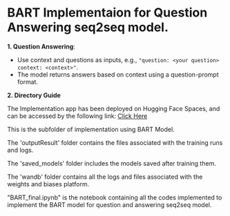 # BART Implementaion for Question Answering seq2seq model.

**1. Question Answering**:
   - Use context and questions as inputs, e.g., `"question: <your question> context: <context>"`.
   - The model returns answers based on context using a question-prompt format.

**2. Directory Guide**

The Implementation app has been deployed on Hugging Face Spaces, and can be accessed by the following link: [Click Here](https://huggingface.co/spaces/amithugs/Seq2Seq-Question-Answering)

This is the subfolder of implementation using BART Model.

The 'outputResult' folder contains the files associated with the training runs and logs.

The 'saved_models' folder includes the models saved after training them.

The 'wandb' folder contains all the logs and files associated with the weights and biases platform.

"BART_final.ipynb" is the notebook containing all the codes implemented to implement the BART model for question and answering seq2seq model.

